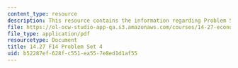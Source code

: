 ```yaml
---
content_type: resource
description: This resource contains the information regarding Problem Set 4.
file: https://ol-ocw-studio-app-qa.s3.amazonaws.com/courses/14-27-economics-and-e-commerce-fall-2014/b52287ef628fc551ea557e8ed1d1af55_MIT14_27F14_pset4.pdf
file_type: application/pdf
resourcetype: Document
title: 14.27 F14 Problem Set 4
uid: b52287ef-628f-c551-ea55-7e8ed1d1af55
---
```

